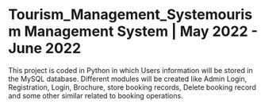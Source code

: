 # Tourism_Management_Systemourism Management System | May 2022 - June 2022
This project is coded in Python in which Users information will be stored in the MySQL database. Different modules will be created like Admin Login, Registration, Login, Brochure, store booking records, Delete booking record and some other similar related to booking operations.
